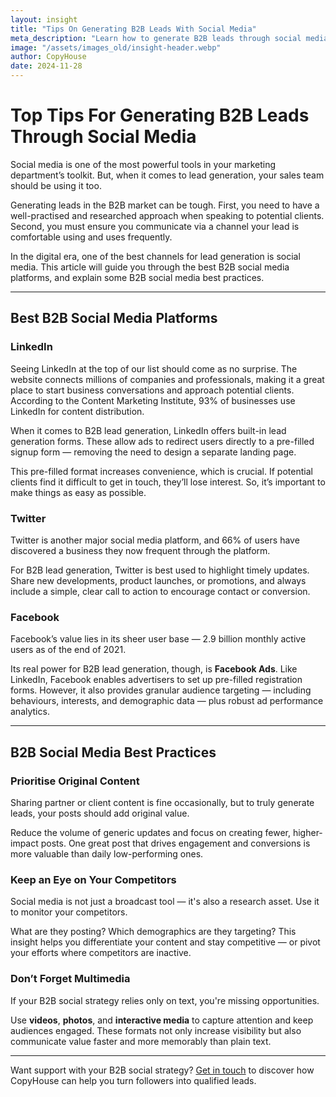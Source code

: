 ```yaml
---
layout: insight
title: "Tips On Generating B2B Leads With Social Media"
meta_description: "Learn how to generate B2B leads through social media with platform-specific strategies and best practices to attract and convert business audiences."
image: "/assets/images_old/insight-header.webp"
author: CopyHouse
date: 2024-11-28
---
```


# Top Tips For Generating B2B Leads Through Social Media

Social media is one of the most powerful tools in your marketing department’s toolkit. But, when it comes to lead generation, your sales team should be using it too.

Generating leads in the B2B market can be tough. First, you need to have a well-practised and researched approach when speaking to potential clients. Second, you must ensure you communicate via a channel your lead is comfortable using and uses frequently.

In the digital era, one of the best channels for lead generation is social media. This article will guide you through the best B2B social media platforms, and explain some B2B social media best practices.

---

## Best B2B Social Media Platforms

### LinkedIn

Seeing LinkedIn at the top of our list should come as no surprise. The website connects millions of companies and professionals, making it a great place to start business conversations and approach potential clients. According to the Content Marketing Institute, 93% of businesses use LinkedIn for content distribution.

When it comes to B2B lead generation, LinkedIn offers built-in lead generation forms. These allow ads to redirect users directly to a pre-filled signup form — removing the need to design a separate landing page.

This pre-filled format increases convenience, which is crucial. If potential clients find it difficult to get in touch, they’ll lose interest. So, it’s important to make things as easy as possible.

### Twitter

Twitter is another major social media platform, and 66% of users have discovered a business they now frequent through the platform.

For B2B lead generation, Twitter is best used to highlight timely updates. Share new developments, product launches, or promotions, and always include a simple, clear call to action to encourage contact or conversion.

### Facebook

Facebook’s value lies in its sheer user base — 2.9 billion monthly active users as of the end of 2021.

Its real power for B2B lead generation, though, is **Facebook Ads**. Like LinkedIn, Facebook enables advertisers to set up pre-filled registration forms. However, it also provides granular audience targeting — including behaviours, interests, and demographic data — plus robust ad performance analytics.

---

## B2B Social Media Best Practices

### Prioritise Original Content

Sharing partner or client content is fine occasionally, but to truly generate leads, your posts should add original value.

Reduce the volume of generic updates and focus on creating fewer, higher-impact posts. One great post that drives engagement and conversions is more valuable than daily low-performing ones.

### Keep an Eye on Your Competitors

Social media is not just a broadcast tool — it's also a research asset. Use it to monitor your competitors.

What are they posting? Which demographics are they targeting? This insight helps you differentiate your content and stay competitive — or pivot your efforts where competitors are inactive.

### Don’t Forget Multimedia

If your B2B social strategy relies only on text, you're missing opportunities.

Use **videos**, **photos**, and **interactive media** to capture attention and keep audiences engaged. These formats not only increase visibility but also communicate value faster and more memorably than plain text.

---

Want support with your B2B social strategy? [Get in touch](https://www.copyhouse.io/contact) to discover how CopyHouse can help you turn followers into qualified leads.
